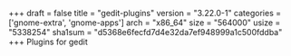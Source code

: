 +++
draft = false
title = "gedit-plugins"
version = "3.22.0-1"
categories = ['gnome-extra', 'gnome-apps']
arch = "x86_64"
size = "564000"
usize = "5338254"
sha1sum = "d5368e6fecfd7d4e32da7ef948999a1c500fddba"
+++
Plugins for gedit